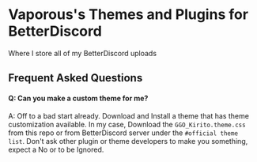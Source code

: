 # Vaporous's Themes and Plugins for BetterDiscord 
Where I store all of my BetterDiscord uploads


## Frequent Asked Questions 

#### Q: Can you make a custom theme for me?
A: Off to a bad start already. Download and Install a theme that has theme customization available. In my case, Download the `GGO_Kirito.theme.css` from this repo or from BetterDiscord server under the `#official theme list`. Don't ask other plugin or theme developers to make you something, expect a No or to be Ignored. 
